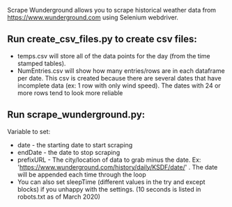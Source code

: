 Scrape Wunderground allows you to scrape historical weather data from https://www.wunderground.com using Selenium webdriver.


## Run create_csv_files.py to create csv files:
* temps.csv will store all of the data points for the day (from the time stamped tables).
* NumEntries.csv will show how many entries/rows are in each dataframe per date. This csv is created because there are several dates that have incomplete data (ex: 1 row with only wind speed). The dates with 24 or more rows tend to look more reliable

## Run scrape_wunderground.py:

Variable to set:

* date - the starting date to start scraping
* endDate - the date to stop scraping
* prefixURL - The city/location of data to grab minus the date. Ex: 'https://www.wunderground.com/history/daily/KSDF/date/' . The date will be appended each time through the loop
* You can also set sleepTime (different values in the try and except blocks) if you unhappy with the settings. (10 seconds is listed in robots.txt as of March 2020)
